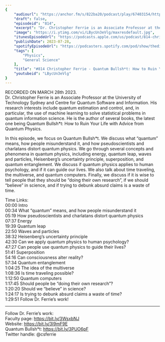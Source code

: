 ```yaml
---
{
	"audiourl": "https://anchor.fm/s/822ba20/podcast/play/67403154/https%3A%2F%2Fd3ctxlq1ktw2nl.cloudfront.net%2Fstaging%2F2023-2-27%2F2ca898a3-a8fb-208e-3321-ad424a1505ab.m4a",
	"draft": false,
	"episodeid": "814",
	"excerpt": "Dr. Christopher Ferrie is an Associate Professor at the University of Technology Sydney and Centre for Quantum Software and Information. His research interests include quantum estimation and control, and, in particular, the use of machine learning to solve statistical problems in quantum information science. He is the author of several books, the latest one being Quantum Bullsh*t: How to Ruin Your Life with Advice from Quantum Physics.",
	"image": "https://i.ytimg.com/vi/LBycUn3eVlg/maxresdefault.jpg",
	"itunesEpisodeUrl": "https://podcasts.apple.com/us/podcast/814-christopher-ferrie-quantum-bullsh-t-how-to-ruin/id1451347236?i=1000622685397&uo=4",
	"publishDate": 2023-07-28,
	"spotifyEpisodeUrl": "https://podcasters.spotify.com/pod/show/thedissenter/episodes/814-Christopher-Ferrie---Quantum-Bullsht-How-to-Ruin-Your-Life-with-Advice-from-Quantum-Physics-e217fui",
	"tags": [
		"Physics",
		"General Science"
	],
	"title": "#814 Christopher Ferrie - Quantum Bullsh*t: How to Ruin Your Life with Advice from Quantum Physics",
	"youtubeid": "LBycUn3eVlg"
}
---
```

RECORDED ON MARCH 28th 2023.  
Dr. Christopher Ferrie is an Associate Professor at the University of Technology Sydney and Centre for Quantum Software and Information. His research interests include quantum estimation and control, and, in particular, the use of machine learning to solve statistical problems in quantum information science. He is the author of several books, the latest one being Quantum Bullsh*t: How to Ruin Your Life with Advice from Quantum Physics.

In this episode, we focus on Quantum Bullsh*t. We discuss what “quantum” means, how people misunderstand it, and how pseudoscientists and charlatans distort quantum physics. We go through several concepts and phenomena in quantum physics, including energy, quantum leap, waves and particles, Heisenberg’s uncertainty principle, superposition, and quantum entanglement. We discuss if quantum physics applies to human psychology, and if it can guide our lives. We also talk about time traveling, the multiverse, and quantum computers. Finally, we discuss if it is wise to tell people that they should be “doing their own research”, if we should “believe” in science, and if trying to debunk absurd claims is a waste of time.

Time Links:  
<time>00:00</time> Intro  
<time>00:34</time> What “quantum” means, and how people misunderstand it  
<time>05:19</time> How pseudoscientists and charlatans distort quantum physics  
<time>07:37</time> Energy  
<time>19:39</time> Quantum leap  
<time>22:50</time> Waves and particles  
<time>38:32</time> Heisenberg’s uncertainty principle  
<time>42:30</time> Can we apply quantum physics to human psychology?  
<time>47:27</time> Can people use quantum physics to guide their lives?  
<time>51:41</time> Superposition  
<time>54:16</time> Can consciousness alter reality?  
<time>57:34</time> Quantum entanglement  
<time>1:04:25</time> The idea of the multiverse  
<time>1:08:36</time> Is time traveling possible?  
<time>1:12:50</time> Quantum computers  
<time>1:17:45</time> Should people be “doing their own research”?  
<time>1:20:20</time> Should we “believe” in science?  
<time>1:24:17</time> Is trying to debunk absurd claims a waste of time?  
<time>1:29:51</time> Follow Dr. Ferrie’s work!

---

Follow Dr. Ferrie’s work:  
Faculty page: https://bit.ly/3WsxbNJ  
Website: https://bit.ly/3I9mF9E  
Quantum Bullsh*t: https://bit.ly/3PUO6pF  
Twitter handle: @csferrie

